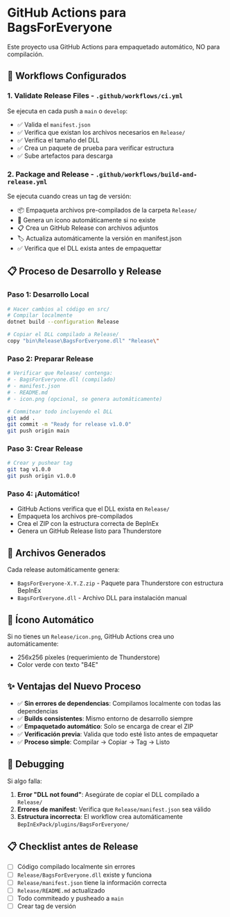 # GitHub Actions para BagsForEveryone

Este proyecto usa GitHub Actions para empaquetado automático, NO para compilación.

## 🚀 Workflows Configurados

### 1. **Validate Release Files** - `.github/workflows/ci.yml`
Se ejecuta en cada push a `main` o `develop`:
- ✅ Valida el `manifest.json`
- ✅ Verifica que existan los archivos necesarios en `Release/`
- ✅ Verifica el tamaño del DLL
- ✅ Crea un paquete de prueba para verificar estructura
- ✅ Sube artefactos para descarga

### 2. **Package and Release** - `.github/workflows/build-and-release.yml`
Se ejecuta cuando creas un tag de versión:
- 📦 Empaqueta archivos pre-compilados de la carpeta `Release/`
- 🎨 Genera un ícono automáticamente si no existe
- 📋 Crea un GitHub Release con archivos adjuntos
- 🏷️ Actualiza automáticamente la versión en manifest.json
- ✅ Verifica que el DLL exista antes de empaquettar

## 📋 Proceso de Desarrollo y Release

### Paso 1: Desarrollo Local
```bash
# Hacer cambios al código en src/
# Compilar localmente
dotnet build --configuration Release

# Copiar el DLL compilado a Release/
copy "bin\Release\BagsForEveryone.dll" "Release\"
```

### Paso 2: Preparar Release
```bash
# Verificar que Release/ contenga:
# - BagsForEveryone.dll (compilado)
# - manifest.json
# - README.md
# - icon.png (opcional, se genera automáticamente)

# Commitear todo incluyendo el DLL
git add .
git commit -m "Ready for release v1.0.0"
git push origin main
```

### Paso 3: Crear Release
```bash
# Crear y pushear tag
git tag v1.0.0
git push origin v1.0.0
```

### Paso 4: ¡Automático!
- GitHub Actions verifica que el DLL exista en `Release/`
- Empaqueta los archivos pre-compilados
- Crea el ZIP con la estructura correcta de BepInEx
- Genera un GitHub Release listo para Thunderstore

## 📁 Archivos Generados

Cada release automáticamente genera:
- `BagsForEveryone-X.Y.Z.zip` - Paquete para Thunderstore con estructura BepInEx
- `BagsForEveryone.dll` - Archivo DLL para instalación manual

## 🎨 Ícono Automático

Si no tienes un `Release/icon.png`, GitHub Actions crea uno automáticamente:
- 256x256 píxeles (requerimiento de Thunderstore)
- Color verde con texto "B4E"

## ✨ Ventajas del Nuevo Proceso

- ✅ **Sin errores de dependencias**: Compilamos localmente con todas las dependencias
- ✅ **Builds consistentes**: Mismo entorno de desarrollo siempre
- ✅ **Empaquetado automático**: Solo se encarga de crear el ZIP
- ✅ **Verificación previa**: Valida que todo esté listo antes de empaquetar
- ✅ **Proceso simple**: Compilar → Copiar → Tag → Listo

## 🐛 Debugging

Si algo falla:
1. **Error "DLL not found"**: Asegúrate de copiar el DLL compilado a `Release/`
2. **Errores de manifest**: Verifica que `Release/manifest.json` sea válido
3. **Estructura incorrecta**: El workflow crea automáticamente `BepInExPack/plugins/BagsForEveryone/`

## 📋 Checklist antes de Release

- [ ] Código compilado localmente sin errores
- [ ] `Release/BagsForEveryone.dll` existe y funciona
- [ ] `Release/manifest.json` tiene la información correcta
- [ ] `Release/README.md` actualizado
- [ ] Todo commiteado y pusheado a `main`
- [ ] Crear tag de versión